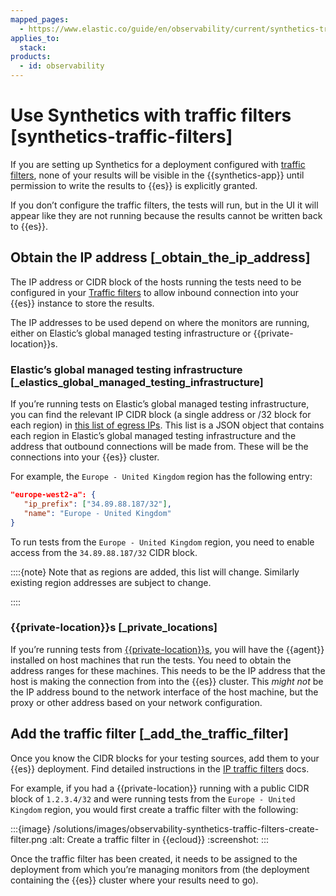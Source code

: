 ```yaml
---
mapped_pages:
  - https://www.elastic.co/guide/en/observability/current/synthetics-traffic-filters.html
applies_to:
  stack:
products:
  - id: observability
---
```


# Use Synthetics with traffic filters [synthetics-traffic-filters]

If you are setting up Synthetics for a deployment configured with [traffic filters](/deploy-manage/security/traffic-filtering.md), none of your results will be visible in the {{synthetics-app}} until permission to write the results to {{es}} is explicitly granted.

If you don’t configure the traffic filters, the tests will run, but in the UI it will appear like they are not running because the results cannot be written back to {{es}}.

## Obtain the IP address [_obtain_the_ip_address]

The IP address or CIDR block of the hosts running the tests need to be configured in your [Traffic filters](/deploy-manage/security/ip-traffic-filtering.md) to allow inbound connection into your {{es}} instance to store the results.

The IP addresses to be used depend on where the monitors are running, either on Elastic’s global managed testing infrastructure or {{private-location}}s.

### Elastic’s global managed testing infrastructure [_elastics_global_managed_testing_infrastructure]

If you’re running tests on Elastic’s global managed testing infrastructure, you can find the relevant IP CIDR block (a single address or /32 block for each region) in  [this list of egress IPs](https://manifest.synthetics.elastic-cloud.com/v1/ip-ranges.json). This list is a JSON object that contains each region in Elastic’s global managed testing infrastructure and the address that outbound connections will be made from. These will be the connections into your {{es}} cluster.

For example, the `Europe - United Kingdom` region has the following entry:

```json
"europe-west2-a": {
   "ip_prefix": ["34.89.88.187/32"],
   "name": "Europe - United Kingdom"
}
```

To run tests from the `Europe - United Kingdom` region, you need to enable access from the `34.89.88.187/32` CIDR block.

::::{note}
Note that as regions are added, this list will change. Similarly existing region addresses are subject to change.

::::

### {{private-location}}s [_private_locations]

If you’re running tests from [{{private-location}}s](/solutions/observability/synthetics/monitor-resources-on-private-networks.md), you will have the {{agent}} installed on host machines that run the tests. You need to obtain the address ranges for these machines. This needs to be the IP address that the host is making the connection from into the {{es}} cluster. This *might not* be the IP address bound to the network interface of the host machine, but the proxy or other address based on your network configuration.

## Add the traffic filter [_add_the_traffic_filter]

Once you know the CIDR blocks for your testing sources, add them to your {{es}} deployment. Find detailed instructions in the [IP traffic filters](/deploy-manage/security/ip-traffic-filtering.md) docs.

For example, if you had a {{private-location}} running with a public CIDR block of `1.2.3.4/32` and were running tests from the `Europe - United Kingdom` region, you would first create a traffic filter with the following:

:::{image} /solutions/images/observability-synthetics-traffic-filters-create-filter.png
:alt: Create a traffic filter in {{ecloud}}
:screenshot:
:::

Once the traffic filter has been created, it needs to be assigned to the deployment from which you’re managing monitors from (the deployment containing the {{es}} cluster where your results need to go).


